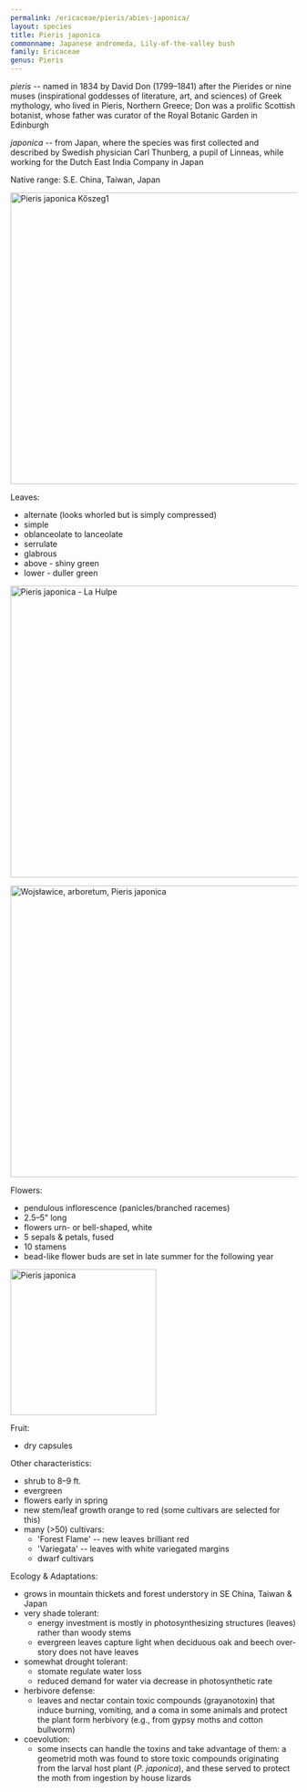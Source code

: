 ```yaml
---
permalink: /ericaceae/pieris/abies-japonica/
layout: species
title: Pieris japonica
commonname: Japanese andromeda, Lily-of-the-valley bush
family: Ericaceae
genus: Pieris
---
```


*pieris* -- named in 1834 by David Don (1799–1841) after the Pierides or nine muses (inspirational goddesses of literature, art, and sciences) of Greek mythology, who lived in Pieris, Northern Greece; Don was a prolific Scottish botanist, whose father was curator of the Royal Botanic Garden in Edinburgh

*japonica* -- from Japan, where the species was first collected and described by Swedish physician Carl Thunberg, a pupil of Linneas, while working for the Dutch East India Company in Japan

Native range: S.E. China, Taiwan, Japan

<a title="User:Syp / Public domain" href="https://commons.wikimedia.org/wiki/File:Pieris_japonica_K%C5%91szeg1.jpg"><img width="512" alt="Pieris japonica Kőszeg1" src="https://upload.wikimedia.org/wikipedia/commons/thumb/4/48/Pieris_japonica_K%C5%91szeg1.jpg/512px-Pieris_japonica_K%C5%91szeg1.jpg"></a>

Leaves:
  - alternate (looks whorled but is simply compressed)
  - simple
  - oblanceolate to lanceolate
  - serrulate
  - glabrous
  - above - shiny green
  - lower - duller green

<a title="Jean-Pol GRANDMONT / CC BY (https://creativecommons.org/licenses/by/3.0)" href="https://commons.wikimedia.org/wiki/File:Pieris_japonica_-_La_Hulpe.JPG"><img width="512" alt="Pieris japonica - La Hulpe" src="https://upload.wikimedia.org/wikipedia/commons/thumb/d/d2/Pieris_japonica_-_La_Hulpe.JPG/512px-Pieris_japonica_-_La_Hulpe.JPG"></a>

<a title="Aktron / Wikimedia Commons / CC BY (https://creativecommons.org/licenses/by/3.0)" href="https://commons.wikimedia.org/wiki/File:Wojs%C5%82awice,_arboretum,_Pieris_japonica.jpg"><img width="512" alt="Wojsławice, arboretum, Pieris japonica" src="https://upload.wikimedia.org/wikipedia/commons/thumb/7/7a/Wojs%C5%82awice%2C_arboretum%2C_Pieris_japonica.jpg/512px-Wojs%C5%82awice%2C_arboretum%2C_Pieris_japonica.jpg"></a>

Flowers:
  - pendulous inflorescence (panicles/branched racemes)
  - 2.5–5" long
  - flowers urn- or bell-shaped, white
  - 5 sepals & petals, fused
  - 10 stamens
  - bead-like flower buds are set in late summer for the following year

<a title="Peter Stevens from Seattle / CC BY (https://creativecommons.org/licenses/by/2.0)" href="https://commons.wikimedia.org/wiki/File:Pieris_japonica.jpg"><img width="256" alt="Pieris japonica" src="https://upload.wikimedia.org/wikipedia/commons/thumb/b/b7/Pieris_japonica.jpg/256px-Pieris_japonica.jpg"></a>

Fruit:
  - dry capsules

Other characteristics:
  - shrub to 8–9 ft.
  - evergreen
  - flowers early in spring
  - new stem/leaf growth orange to red (some cultivars are selected for this)
  - many (>50) cultivars:
    - 'Forest Flame' -- new leaves brilliant red
    - 'Variegata' -- leaves with white variegated margins
    - dwarf cultivars

Ecology & Adaptations:
  - grows in mountain thickets and forest understory in SE China, Taiwan & Japan
  - very shade tolerant:
    - energy investment is mostly in photosynthesizing structures (leaves) rather than woody stems
    - evergreen leaves capture light when deciduous oak and beech over-story does not have leaves
  - somewhat drought tolerant:
    - stomate regulate water loss
    - reduced demand for water via decrease in photosynthetic rate
  - herbivore defense:
    - leaves and nectar contain toxic compounds (grayanotoxin) that induce burning, vomiting, and a coma in some animals and protect the plant form herbivory (e.g., from gypsy moths and cotton bullworm)
  - coevolution:
    - some insects can handle the toxins and take advantage of them: a geometrid moth was found to store toxic compounds originating from the larval host plant (*P. japonica*), and these served to protect the moth from ingestion by house lizards

